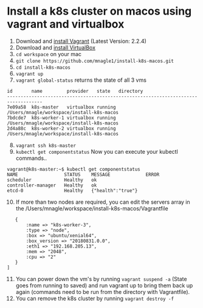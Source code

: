 # Install a k8s cluster on macos using vagrant and virtualbox

1. Download and [install Vagrant](https://www.vagrantup.com/downloads.html) (Latest Version: 2.2.4)
2. Download and [install VirtualBox](https://www.virtualbox.org/wiki/Downloads)
3. `cd workspace` on your mac 
4. `git clone https://github.com/mnagle1/install-k8s-macos.git`
5. `cd install-k8s-macos`
6. `vagrant up`
7. `vagrant global-status` returns the state of all 3 vms
```
id       name         provider   state   directory
-----------------------------------------------------------------------------------
7e09a58  k8s-master   virtualbox running /Users/mnagle/workspace/install-k8s-macos
7bdcde7  k8s-worker-1 virtualbox running /Users/mnagle/workspace/install-k8s-macos
2d4a88c  k8s-worker-2 virtualbox running /Users/mnagle/workspace/install-k8s-macos
```
8. `vagrant ssh k8s-master`
9. `kubectl get componentstatus` Now you can execute your kubectl commands..
```
vagrant@k8s-master:~$ kubectl get componentstatus
NAME                 STATUS    MESSAGE             ERROR
scheduler            Healthy   ok
controller-manager   Healthy   ok
etcd-0               Healthy   {"health":"true"}
```
10. If more than two nodes are required, you can edit the servers array in the /Users/mnagle/workspace/install-k8s-macos/Vagrantfile
```servers = [
   {
       :name => "k8s-worker-3",
       :type => "node",
       :box => "ubuntu/xenial64",
       :box_version => "20180831.0.0",
       :eth1 => "192.168.205.13",
       :mem => "2048",
       :cpu => "2"
   }
]
```
11. You can power down the vm's by running `vagrant suspend -a` (State goes from running to saved) and run vagrant up to bring them back up again (commands need to be run from the directory with Vagrantfile).
12. You can remove the k8s cluster by running `vagrant destroy -f`
